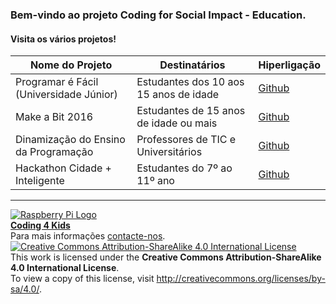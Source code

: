 ### Bem-vindo ao projeto Coding for Social Impact - Education.   
  
#### Visita os vários projetos!

|Nome do Projeto  |Destinatários  |Hiperligação  |  
|---|---|---|  
|Programar é Fácil (Universidade Júnior)  |Estudantes dos 10 aos 15 anos de idade  |[Github](https://github.com/FEUPCodingForSocialImpact/programarefacil/wiki)|  
|Make a Bit 2016 | Estudantes de 15 anos de idade ou mais |[Github](https://github.com/FEUPCodingForSocialImpact/feup.csi.edu.github.io/wiki/Make-a-Bit-2016) |  
|Dinamização do Ensino da Programação |Professores de TIC e Universitários |[Github](https://github.com/FEUPCodingForSocialImpact/dinamizacaoensinoprogramacao/wiki) |  
|Hackathon Cidade + Inteligente |Estudantes do 7º ao 11º ano |[Github](https://github.com/FEUPCodingForSocialImpact/cidadeinteligente/wiki) |    
  
  
***  
[![Raspberry Pi Logo](https://upload.wikimedia.org/wikipedia/en/thumb/c/cb/Raspberry_Pi_Logo.svg/50px-Raspberry_Pi_Logo.svg.png)](http://raspberrypi.org)   
[**Coding 4 Kids**](http://coding4kids.github.io/coding4kids/)  
Para mais informações [contacte-nos](mailto:codingforsocialimpact@fe.up.pt).  
[![Creative Commons Attribution-ShareAlike 4.0 International License](https://licensebuttons.net/l/by-sa/4.0/88x31.png)](http://creativecommons.org/licenses/by-sa/4.0/)  
This work is licensed under the **Creative Commons Attribution-ShareAlike 4.0 International License**.  
To view a copy of this license, visit http://creativecommons.org/licenses/by-sa/4.0/.  

